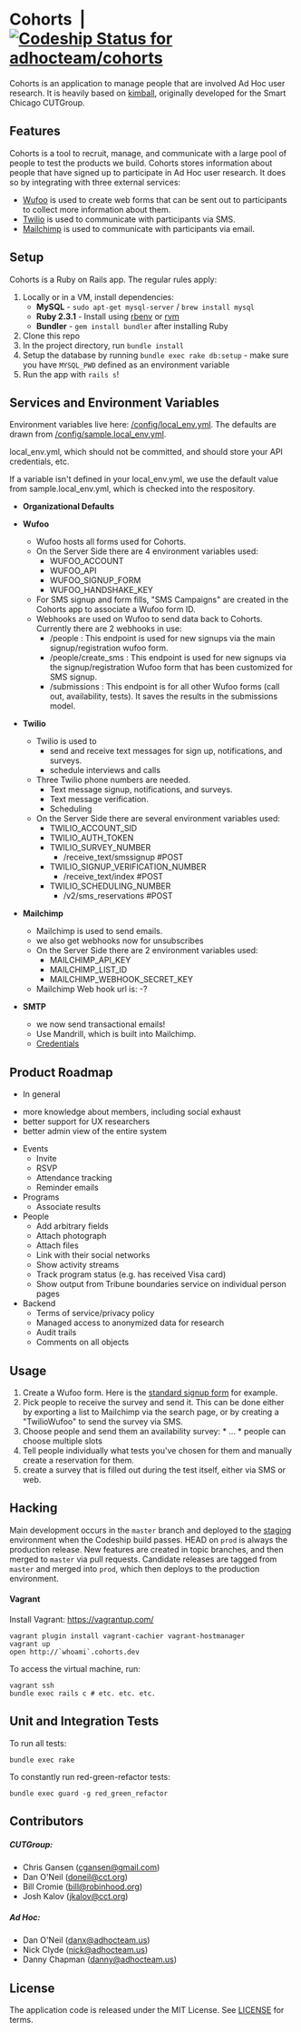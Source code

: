 Cohorts &nbsp;|&nbsp; [ ![Codeship Status for adhocteam/cohorts](https://app.codeship.com/projects/e156b990-bb11-0134-b27f-0ac68540e3ab/status?branch=master)](https://app.codeship.com/projects/195552)
=====

Cohorts is an application to manage people that are involved Ad Hoc user research. It is heavily based on [kimball](https://github.com/smartchicago/kimball), originally developed for the Smart Chicago CUTGroup.

Features
--------

Cohorts is a tool to recruit, manage, and communicate with a large pool of people to test the products we build. Cohorts stores information about people that have signed up to participate in Ad Hoc user research. It does so by integrating with three external services:
* [Wufoo](https://www.wufoo.com/) is used to create web forms that can be sent out to participants to collect more information about them.
* [Twilio](https://www.twilio.com/) is used to communicate with participants via SMS.
* [Mailchimp](https://mailchimp.com/) is used to communicate with participants via email.

Setup
-----
Cohorts is a Ruby on Rails app. The regular rules apply:
1. Locally or in a VM, install dependencies:
    * **MySQL** - `sudo apt-get mysql-server` / `brew install mysql`
    * **Ruby 2.3.1** - Install using [rbenv](https://github.com/rbenv/rbenv) or [rvm](https://rvm.io/rvm/install)
    * **Bundler** - `gem install bundler` after installing Ruby
2. Clone this repo
3. In the project directory, run `bundle install`
4. Setup the database by running `bundle exec rake db:setup` - make sure you have `MYSQL_PWD` defined as an environment variable
5. Run the app with `rails s`!

Services and Environment Variables
--------
Environment variables live here: [/config/local_env.yml](/config/local_env.yaml). The defaults are drawn from [/config/sample.local_env.yml](/config/sample.local_env.yaml).

local_env.yml, which should not be committed, and should store your API credentials, etc.

If a variable isn't defined in your local_env.yml, we use the default value from sample.local_env.yml, which is checked into the respository.

* **Organizational Defaults**

* **Wufoo**
  * Wufoo hosts all forms used for Cohorts.
  * On the Server Side there are 4 environment variables used:
    * WUFOO_ACCOUNT
    * WUFOO_API
    * WUFOO_SIGNUP_FORM
    * WUFOO_HANDSHAKE_KEY
  * For SMS signup and form fills, "SMS Campaigns" are created in the Cohorts app to associate a Wufoo form ID.
  * Webhooks are used on Wufoo to send data back to Cohorts. Currently there are 2 webhooks in use:
    * /people : This endpoint is used for new signups via the main signup/registration wufoo form.
    * /people/create_sms : This endpoint is used for new signups via the signup/registration Wufoo form that has been customized for SMS signup.
    * /submissions : This endpoint is for all other Wufoo forms (call out, availability, tests). It saves the results in the submissions model.
* **Twilio**
  * Twilio is used to
     - send and receive text messages for sign up, notifications, and surveys.
     - schedule interviews and calls
  * Three Twilio phone numbers are needed.
    - Text message signup, notifications, and surveys.
    - Text message verification.
    - Scheduling
  * On the Server Side there are several environment variables used:
    * TWILIO_ACCOUNT_SID
    * TWILIO_AUTH_TOKEN
    * TWILIO_SURVEY_NUMBER
      - /receive_text/smssignup #POST
    * TWILIO_SIGNUP_VERIFICATION_NUMBER
      - /receive_text/index #POST
    * TWILIO_SCHEDULING_NUMBER
      - /v2/sms_reservations  #POST

* **Mailchimp**
  * Mailchimp is used to send emails.
  * we also get webhooks now for unsubscribes
  * On the Server Side there are 2 environment variables used:
    * MAILCHIMP_API_KEY
    * MAILCHIMP_LIST_ID
    * MAILCHIMP_WEBHOOK_SECRET_KEY
  * Mailchimp Web hook url is:
    -?

* **SMTP**
  * we now send transactional emails!
  * Use Mandrill, which is built into Mailchimp.
  * [Credentials](https://mandrill.zendesk.com/hc/en-us/articles/205582197-Where-do-I-find-my-SMTP-credentials-)

Product Roadmap
----
* In general
- more knowledge about members, including social exhaust
- better support for UX researchers
- better admin view of the entire system

* Events
  * Invite
  * RSVP
  * Attendance tracking
  * Reminder emails
* Programs
  * Associate results
* People
  * Add arbitrary fields
  * Attach photograph
  * Attach files
  * Link with their social networks
  * Show activity streams
  * Track program status (e.g. has received Visa card)
  * Show output from Tribune boundaries service on individual person pages
* Backend
  * Terms of service/privacy policy
  * Managed access to anonymized data for research
  * Audit trails
  * Comments on all objects


Usage
--------
  1. Create a Wufoo form. Here is the [standard signup form](https://adhocteamus.wufoo.com/forms/be-a-tester-get-paid/) for example.
  2. Pick people to receive the survey and send it. This can be done either by exporting a list to Mailchimp via the search page, or by creating a "TwilioWufoo" to send the survey via SMS.
  3. Choose people and send them an availability survey:
    * ...
    * people can choose multiple slots
  4. Tell people individually what tests you've chosen for them and manually create a reservation for them.
  5. create a survey that is filled out during the test itself, either via SMS or web.


Hacking
-------

Main development occurs in the `master` branch and deployed to the [staging](https://staging.cohorts.adhocteam.us/) environment when the Codeship build passes. HEAD on `prod` is always the production release. New features are created in topic branches, and then merged to `master` via pull requests. Candidate releases are tagged from `master`  and merged into `prod`, which then deploys to the production environment.

#### Vagrant

Install Vagrant: https://vagrantup.com/
```
vagrant plugin install vagrant-cachier vagrant-hostmanager
vagrant up
open http://`whoami`.cohorts.dev
```

To access the virtual machine, run:
```
vagrant ssh
bundle exec rails c # etc. etc. etc.
```

Unit and Integration Tests
---------------------------
To run all tests:
```
bundle exec rake
```

To constantly run red-green-refactor tests:
```
bundle exec guard -g red_green_refactor
```

Contributors
------------
##### CUTGroup:
* Chris Gansen (cgansen@gmail.com)
* Dan O'Neil (doneil@cct.org)
* Bill Cromie (bill@robinhood.org)
* Josh Kalov (jkalov@cct.org)
##### Ad Hoc:
* Dan O'Neil (danx@adhocteam.us)
* Nick Clyde (nick@adhocteam.us)
* Danny Chapman (danny@adhocteam.us)

License
-------

The application code is released under the MIT License. See [LICENSE](LICENSE.md) for terms.
